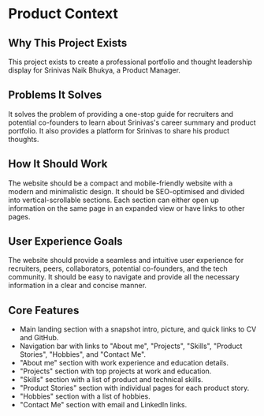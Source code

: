 # Product Context

## Why This Project Exists

This project exists to create a professional portfolio and thought leadership display for Srinivas Naik Bhukya, a Product Manager.

## Problems It Solves

It solves the problem of providing a one-stop guide for recruiters and potential co-founders to learn about Srinivas's career summary and product portfolio. It also provides a platform for Srinivas to share his product thoughts.

## How It Should Work

The website should be a compact and mobile-friendly website with a modern and minimalistic design. It should be SEO-optimised and divided into vertical-scrollable sections. Each section can either open up information on the same page in an expanded view or have links to other pages.

## User Experience Goals

The website should provide a seamless and intuitive user experience for recruiters, peers, collaborators, potential co-founders, and the tech community. It should be easy to navigate and provide all the necessary information in a clear and concise manner.

## Core Features

*   Main landing section with a snapshot intro, picture, and quick links to CV and GitHub.
*   Navigation bar with links to "About me", "Projects", "Skills", "Product Stories", "Hobbies", and "Contact Me".
*   "About me" section with work experience and education details.
*   "Projects" section with top projects at work and education.
*   "Skills" section with a list of product and technical skills.
*   "Product Stories" section with individual pages for each product story.
*   "Hobbies" section with a list of hobbies.
*   "Contact Me" section with email and LinkedIn links.
